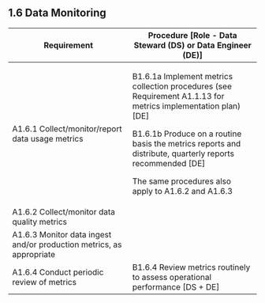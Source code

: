 ## **1.6 Data Monitoring**

<table>
    <thead>
        <tr class="header">
            <th><strong>Requirement</strong></th>
            <th><strong>Procedure</strong> [Role - Data Steward (DS) or Data Engineer (DE)]</th>
        </tr>
    </thead>
    <tbody>
        <tr class="odd">
            <td>A1.6.1 Collect/monitor/report data usage metrics</td>
            <td>
                <p>B1.6.1a Implement metrics collection procedures (see Requirement A1.1.13 for metrics implementation plan) [DE]</p>
                <p>B1.6.1b Produce on a routine basis the metrics reports and distribute, quarterly reports recommended [DE]</p>
                <p>The same procedures also apply to A1.6.2 and A1.6.3</p>
            </td>
        </tr>
        <tr class="even">
            <td>A1.6.2 Collect/monitor data quality metrics</td>
            <td></td>
        </tr>
        <tr class="odd">
            <td>A1.6.3 Monitor data ingest and/or production metrics, as appropriate</td>
            <td></td>
        </tr>
        <tr class="even">
            <td>A1.6.4 Conduct periodic review of metrics</td>
            <td>B1.6.4 Review metrics routinely to assess operational performance [DS + DE]</td>
        </tr>
    </tbody>
</table>
